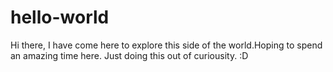 # hello-world

Hi there,
I have come here to explore this side of the world.Hoping to spend an amazing time here.
Just doing this out of curiousity. :D

